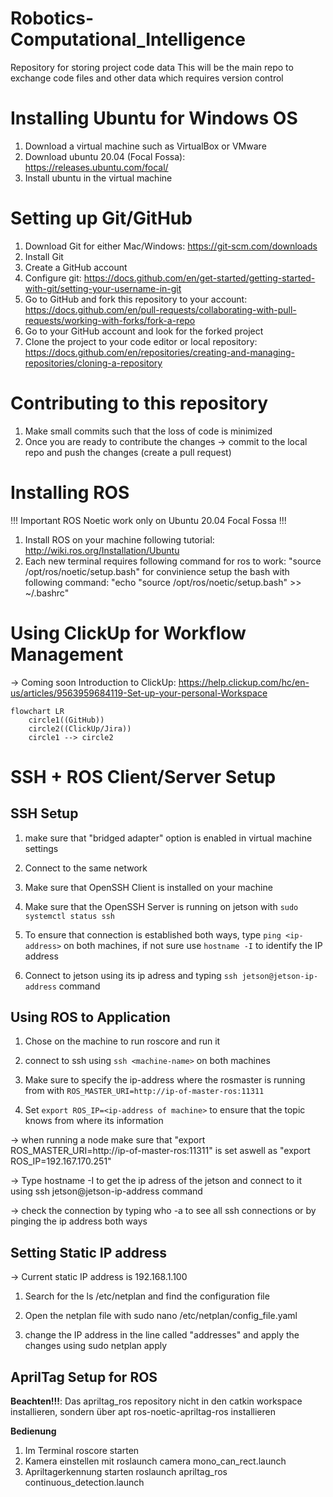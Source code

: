 # Robotics-Computational_Intelligence
Repository for storing project code data
This will be the main repo to exchange code files and other data which requires version control


# Installing Ubuntu for Windows OS
1. Download a virtual machine such as VirtualBox or VMware
2. Download ubuntu 20.04 (Focal Fossa): https://releases.ubuntu.com/focal/
3. Install ubuntu in the virtual machine

# Setting up Git/GitHub
1. Download Git for either Mac/Windows: https://git-scm.com/downloads
2. Install Git 
3. Create a GitHub account 
4. Configure git: https://docs.github.com/en/get-started/getting-started-with-git/setting-your-username-in-git
5. Go to GitHub and fork this repository to your account: https://docs.github.com/en/pull-requests/collaborating-with-pull-requests/working-with-forks/fork-a-repo
6. Go to your GitHub account and look for the forked project
7. Clone the project to your code editor or local repository: https://docs.github.com/en/repositories/creating-and-managing-repositories/cloning-a-repository

# Contributing to this repository
1. Make small commits such that the loss of code is minimized
2. Once you are ready to contribute the changes -> commit to the local repo and
push the changes (create a pull request) 

# Installing ROS
[//]: # "!!! ROS only works on Ubuntu Focal"
!!! Important ROS Noetic work only on Ubuntu 20.04 Focal Fossa !!!
1. Install ROS on your machine following tutorial: http://wiki.ros.org/Installation/Ubuntu
2. Each new terminal requires following command for ros to work: "source /opt/ros/noetic/setup.bash" for convinience setup the bash with following command:
"echo "source /opt/ros/noetic/setup.bash" >> ~/.bashrc"


# Using ClickUp for Workflow Management 
-> Coming soon
Introduction to ClickUp: https://help.clickup.com/hc/en-us/articles/9563959684119-Set-up-your-personal-Workspace

```mermaid
flowchart LR
    circle1((GitHub))
    circle2((ClickUp/Jira))
    circle1 --> circle2
```
# SSH + ROS Client/Server Setup

## SSH Setup

1. make sure that "bridged adapter" option is enabled in virtual machine settings

2. Connect to the same network

3. Make sure that OpenSSH Client is installed on your machine

4. Make sure that the OpenSSH Server is running on jetson with ```sudo systemctl status ssh```

4. To ensure that connection is established both ways, type ```ping <ip-address>``` on both machines, if not sure use ```hostname -I``` to identify the IP address

5. Connect to jetson using its ip adress and typing ```ssh jetson@jetson-ip-address``` command 

## Using ROS to Application

1. Chose on the machine to run roscore and run it 

2. connect to ssh using ```ssh <machine-name>``` on both machines

3. Make sure to specify the ip-address where the rosmaster is running from with ```ROS_MASTER_URI=http://ip-of-master-ros:11311```

4. Set ```export ROS_IP=<ip-address of machine>```  to ensure that the topic knows from where its information 

-> when running a node make sure that "export ROS_MASTER_URI=http://ip-of-master-ros:11311" is set aswell as "export ROS_IP=192.167.170.251"


-> Type hostname -I to get the ip adress of the jetson and connect to it using ssh jetson@jetson-ip-address command 

-> check the connection by typing who -a to see all ssh connections or by pinging the ip address both ways


## Setting Static IP address

-> Current static IP address is 192.168.1.100

1. Search for the ls /etc/netplan and find the configuration file 

2. Open the netplan file with sudo nano /etc/netplan/config_file.yaml

3. change the IP address in the line called "addresses" and apply the changes using sudo netplan apply

## AprilTag Setup for ROS

**Beachten!!!**:
 Das apriltag_ros repository nicht in den catkin workspace installieren, sondern über apt ros-noetic-apriltag-ros installieren

**Bedienung**

1. Im Terminal roscore starten 
2. Kamera einstellen mit roslaunch camera mono_can_rect.launch
3. Apriltagerkennung starten roslaunch apriltag_ros continuous_detection.launch 

